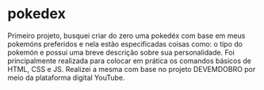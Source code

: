 # pokedex
Primeiro projeto, busquei criar do zero uma pokedéx com base em meus pokemóns preferidos e nela estão especificadas coisas como: o tipo do pokemón e possui uma breve descrição sobre sua personalidade.
Foi principalmente realizada para colocar em prática os comandos básicos de HTML, CSS e JS. Realizei a mesma com base no projeto DEVEMDOBRO por meio da plataforma digital YouTube.





